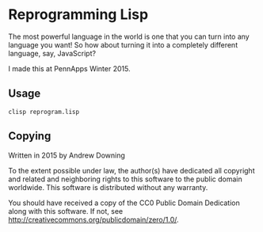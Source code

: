 Reprogramming Lisp
==================

The most powerful language in the world is one that you can turn into any language you want! So how about turning it into a completely different language, say, JavaScript?

I made this at PennApps Winter 2015.

Usage
-----

    clisp reprogram.lisp

Copying
-------
Written in 2015 by Andrew Downing

To the extent possible under law, the author(s) have dedicated all copyright and related and neighboring rights to this software to the public domain worldwide. This software is distributed without any warranty.

You should have received a copy of the CC0 Public Domain Dedication along with this software. If not, see <http://creativecommons.org/publicdomain/zero/1.0/>.
